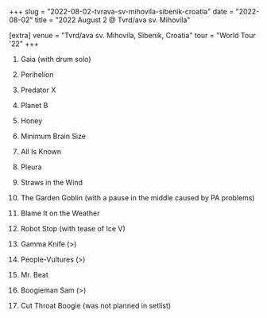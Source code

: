 +++
slug = "2022-08-02-tvrava-sv-mihovila-sibenik-croatia"
date = "2022-08-02"
title = "2022 August 2 @ Tvrd/ava sv. Mihovila"

[extra]
venue = "Tvrd/ava sv. Mihovila, Sibenik, Croatia"
tour = "World Tour '22"
+++


 1. Gaia
    (with drum solo)

 2. Perihelion

 3. Predator X

 4. Planet B

 5. Honey

 6. Minimum Brain Size

 7. All Is Known

 8. Pleura

 9. Straws in the Wind

10. The Garden Goblin
    (with a pause in the middle caused by PA problems)

11. Blame It on the Weather

12. Robot Stop
    (with tease of Ice V)

13. Gamma Knife
    (>)

14. People-Vultures
    (>)

15. Mr. Beat

16. Boogieman Sam
    (>)

17. Cut Throat Boogie
    (was not planned in setlist)


